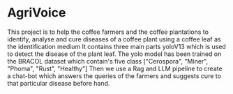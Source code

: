 # AgriVoice
This project is to help the coffee farmers and the coffee plantations to identify, analyse and cure diseases of a coffee plant using a coffee leaf as the identification medium
It contains three main parts yoloV13 which is used to detect the disease of the plant leaf. The yolo model has been trained on the BRACOL dataset which contain's five class ["Cerospora", "Miner", "Phoma", "Rust", "Healthy"]
Then we use a Rag and LLM pipeline to create a chat-bot which answers the queries of the farmers and suggests cure to that particular disease before hand. 
